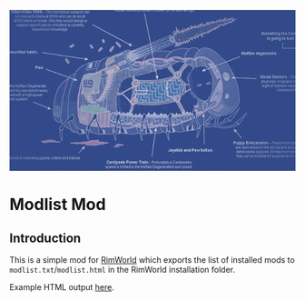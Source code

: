 ![Modlist](About/Preview.png)

Modlist Mod
===========

Introduction
------------

This is a simple mod for [RimWorld](https://rimworldgame.com/) which exports
the list of installed mods to `modlist.txt`/`modlist.html` in the RimWorld installation folder.

Example HTML output [here](https://cdn.rawgit.com/apkd/924fb3ed69882554a23a5db8cbd0126e/raw/b5f81559f03ce9330ee1eaa26edf7184951b50a6/example-modlist.html).